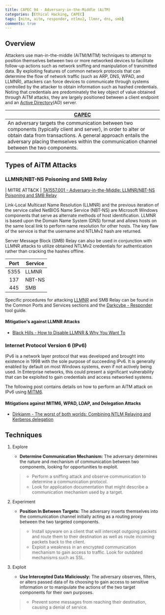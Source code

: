 ```yaml
---
title: CAPEC 94 - Adversary-in-the-Middle (AiTM)
categories: [Ethical Hacking, CAPEC]
tags: [mitm, aitm, responder, ntlmv2, llmnr, dns, smb]
comments: true
---
```


## Overview

Attackers use man-in-the-middle (AiTM/MITM) techniques to attempt to position themselves between two or more networked devices to facilitate follow-up actions such as network sniffing and manipulation of transmitted data. By exploiting features of common network protocols that can determine the flow of network traffic (such as ARP, DNS, WPAD, and LLMNR), attackers can force devices to communicate through systems controlled by the attacker to obtain information such as hashed credentials. Noting that credentials are predominately the key object of value obtained through AiTM attacks, they are largely positioned between a client endpoint and an [Active Directory](https://darkcybe.github.io/posts/Active_Directory/)(AD) server.

| [CAPEC](https://capec.mitre.org/data/definitions/94.html)|
| --- |
| An adversary targets the communication between two components (typically client and server), in order to alter or obtain data from transactions. A general approach entails the adversary placing themselves within the communication channel between the two components. |

## Types of AiTM Attacks

### LLMNR/NBT-NS Poisoning and SMB Relay

| MITRE ATT&CK | [TA1557.001 - Adversary-in-the-Middle: LLMNR/NBT-NS Poisoning and SMB Relay](https://attack.mitre.org/techniques/T1557/001/)

Link-Local Multicast Name Resolution (LLMNR) and the previous iteration of the service called NetBIOS Name Service (NBT-NS) are Microsoft Windows components that serve as alternate methods of host identification. LLMNR is based upon the Domain Name System (DNS) format and allows hosts on the same local link to perform name resolution for other hosts. The key flaw of the service is that the username and NTLMv2 hash are returned.

Server Message Block (SMB) Relay can also be used in conjunction with LLMNR attacks to utilize obtained NTLMv2 credentials for authentication rather than cracking the hashes offline.

| Port | Service |
|:----:|---------|
| 5355 | LLMNR   |
| 137  | NBT-NS  |
| 445  | SMB     |

Specific procedures for attacking [LLMNR](https://darkcybe.github.io/posts/LLMNR_5355/) and SMB Relay can be found in the Common Ports and Services sections and the [Darkcybe - Responder](https://darkcybe.github.io/posts/Responder/) tool guide.

#### Mitigation's against LLMNR Attacks

- [Black Hills - How to Disable LLMNR & Why You Want To](https://www.blackhillsinfosec.com/how-to-disable-llmnr-why-you-want-to/)

### Internet Protocol Version 6 (IPv6)

IPv6 is a network layer protocol that was developed and brought into existence in 1998 with the sole purpose of succeeding IPv6. It is generally enabled by default on most Windows systems, even if not actively being used. In Enterprise networks, this could present a significant vulnerability that can be exploited to gain credentials and access networked systems.

The following post contains details on how to perform an AiTM attack on IPv6 using [MITM6](https://darkcybe.github.io/posts/MITM6/).

#### Mitigations against MITM6, WPAD, LDAP, and Delegation Attacks

- [Dirkjanm - The worst of both worlds: Combining NTLM Relaying and Kerberos delegation](https://dirkjanm.io/worst-of-both-worlds-ntlm-relaying-and-kerberos-delegation/)

## Techniques

1. Explore
    - **Determine Communication Mechanism:** The adversary determines the nature and mechanism of communication between two components, looking for opportunities to exploit.
  
    > - Perform a sniffing attack and observe communication to determine a communication protocol.
    > - Look for application documentation that might describe a communication mechanism used by a target.

2. Experiment
    - **Position In Between Targets:** The adversary inserts themselves into the communication channel initially acting as a routing proxy between the two targeted components.
  
    > - Install spyware on a client that will intercept outgoing packets and route them to their destination as well as route incoming packets back to the client.
    > - Exploit a weakness in an encrypted communication mechanism to gain access to traffic. Look for outdated mechanisms such as SSL.

3. Exploit
    - **Use Intercepted Data Maliciously:** The adversary observes, filters, or alters passed data of its choosing to gain access to sensitive information or to manipulate the actions of the two target components for their own purposes.
  
    > - Prevent some messages from reaching their destination, causing a denial of service.
